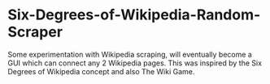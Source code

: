 # Six-Degrees-of-Wikipedia-Random-Scraper
Some experimentation with Wikipedia scraping, will eventually become a GUI which can connect any 2 Wikipedia pages. This was inspired by the Six Degrees of Wikipedia concept and also The Wiki Game.
